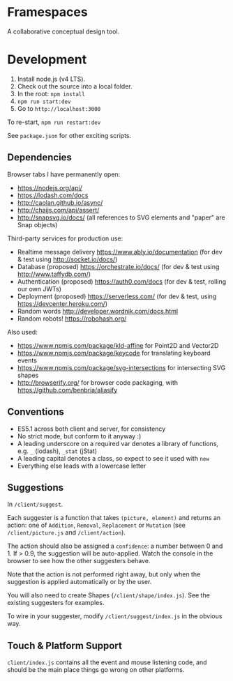 # Framespaces

A collaborative conceptual design tool.

# Development
1. Install node.js (v4 LTS).
2. Check out the source into a local folder.
3. In the root: `npm install`
4. `npm run start:dev`
5. Go to `http://localhost:3000`

To re-start, `npm run restart:dev`

See `package.json` for other exciting scripts.

## Dependencies
Browser tabs I have permanently open:
- https://nodejs.org/api/
- https://lodash.com/docs
- http://caolan.github.io/async/
- http://chaijs.com/api/assert/
- http://snapsvg.io/docs/ (all references to SVG elements and "paper" are Snap objects)

Third-party services for production use:
- Realtime message delivery https://www.ably.io/documentation (for dev & test using http://socket.io/docs/)
- Database (proposed) https://orchestrate.io/docs/ (for dev & test using http://www.taffydb.com/)
- Authentication (proposed) https://auth0.com/docs (for dev & test, rolling our own JWTs)
- Deployment (proposed) https://serverless.com/ (for dev & test, using https://devcenter.heroku.com/)
- Random words http://developer.wordnik.com/docs.html
- Random robots! https://robohash.org/

Also used:

- https://www.npmjs.com/package/kld-affine for Point2D and Vector2D
- https://www.npmjs.com/package/keycode for translating keyboard events
- https://www.npmjs.com/package/svg-intersections for intersecting SVG shapes
- http://browserify.org/ for browser code packaging, with https://github.com/benbria/aliasify

## Conventions
- ES5.1 across both client and server, for consistency
- No strict mode, but conform to it anyway :)
- A leading underscore on a required var denotes a library of functions, e.g. `_` (lodash), `_stat` (jStat)
- A leading capital denotes a class, so expect to see it used with `new`
- Everything else leads with a lowercase letter

## Suggestions
In `/client/suggest`.

Each suggester is a function that takes `(picture, element)` and returns an action: one of `Addition`, `Removal`, `Replacement` or `Mutation` (see `/client/picture.js` and `/client/action`).

The action should also be assigned a  `confidence`: a number between 0 and 1. If > 0.9, the suggestion will be auto-applied. Watch the console in the browser to see how the other suggesters behave.

Note that the action is not performed right away, but only when the suggestion is applied automatically or by the user.

You will also need to create Shapes (`/client/shape/index.js`). See the existing suggesters for examples.

To wire in your suggester, modify `/client/suggest/index.js` in the obvious way.

## Touch & Platform Support
`client/index.js` contains all the event and mouse listening code, and should be the main place things go wrong on other platforms.
